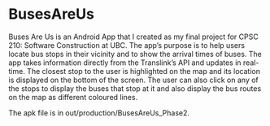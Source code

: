 # BusesAreUs

Buses Are Us is an Android App that I created as my final project for CPSC 210: Software Construction at UBC. The app’s purpose is to help users locate bus stops in their vicinity and to show the arrival times of buses. The app takes information directly from the Translink’s API and updates in real-time. The closest stop to the user is highlighted on the map and its location is displayed on the bottom of the screen. The user can also click on any of the stops to display the buses that stop at it and also display the bus routes on the map as different coloured lines.

The apk file is in out/production/BusesAreUs_Phase2.
